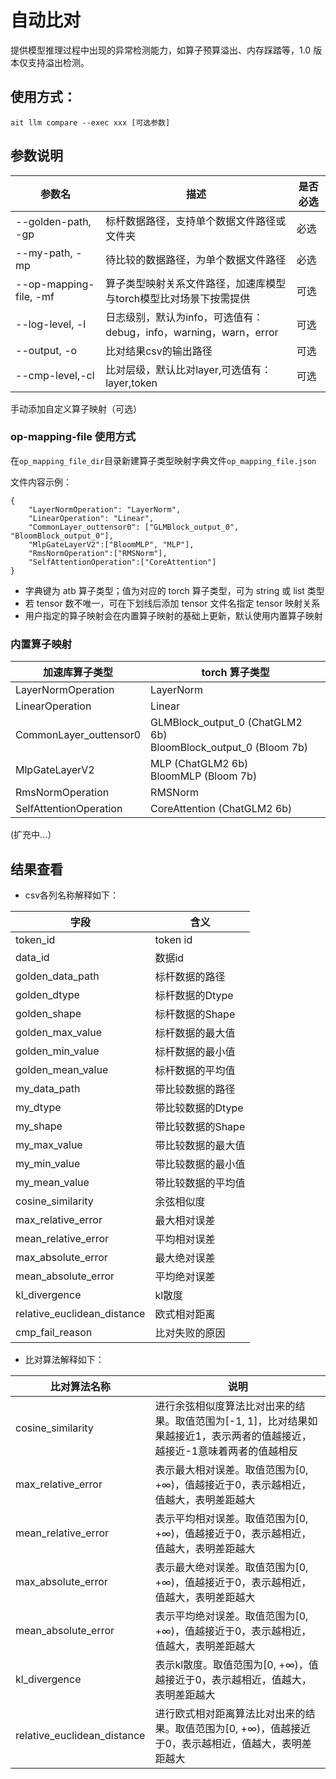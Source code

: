 # 自动比对

提供模型推理过程中出现的异常检测能力，如算子预算溢出、内存踩踏等，1.0 版本仅支持溢出检测。

## 使用方式：

```shell
ait llm compare --exec xxx [可选参数]
```

## 参数说明

| 参数名                 | 描述                                                         | 是否必选 |
| ---------------------- | ------------------------------------------------------------ | -------- |
| --golden-path, -gp     | 标杆数据路径，支持单个数据文件路径或文件夹                   | 必选       |
| --my-path, -mp         | 待比较的数据路径，为单个数据文件路径                         | 必选       |
| --op-mapping-file, -mf | 算子类型映射关系文件路径，加速库模型与torch模型比对场景下按需提供 | 可选       |
| --log-level, -l        | 日志级别，默认为info，可选值有：debug，info，warning，warn，error | 可选       |
| --output, -o           | 比对结果csv的输出路径                                        | 可选       |
| --cmp-level,-cl        | 比对层级，默认比对layer,可选值有：layer,token                 | 可选     |

手动添加自定义算子映射（可选）

### op-mapping-file 使用方式

在`op_mapping_file_dir`目录新建算子类型映射字典文件`op_mapping_file.json`

文件内容示例：

```
{
    "LayerNormOperation": "LayerNorm",
    "LinearOperation": "Linear",
    "CommonLayer_outtensor0": ["GLMBlock_output_0", "BloomBlock_output_0"],
    "MlpGateLayerV2":["BloomMLP", "MLP"],
    "RmsNormOperation":["RMSNorm"],
    "SelfAttentionOperation":["CoreAttention"]
}
```

- 字典键为 atb 算子类型；值为对应的 torch 算子类型，可为 string 或 list 类型
- 若 tensor 数不唯一，可在下划线后添加 tensor 文件名指定 tensor 映射关系
- 用户指定的算子映射会在内置算子映射的基础上更新，默认使用内置算子映射

### 内置算子映射

| 加速库算子类型         | torch 算子类型                                                    |
| ---------------------- | ----------------------------------------------------------------- |
| LayerNormOperation     | LayerNorm                                                         |
| LinearOperation        | Linear                                                            |
| CommonLayer_outtensor0 | GLMBlock_output_0 (ChatGLM2 6b)<br>BloomBlock_output_0 (Bloom 7b) |
| MlpGateLayerV2         | MLP (ChatGLM2 6b)<br>BloomMLP (Bloom 7b)                          |
| RmsNormOperation       | RMSNorm                                                           |
| SelfAttentionOperation | CoreAttention (ChatGLM2 6b)                                       |

(扩充中...）

## 结果查看

- csv各列名称解释如下：

| 字段                         | 含义                 |
| --------------------------- | -------------------- |
| token_id                    | token id             |
| data_id                     | 数据id                |
| golden_data_path            | 标杆数据的路径         |
| golden_dtype                | 标杆数据的Dtype       |
| golden_shape                | 标杆数据的Shape       |
| golden_max_value            | 标杆数据的最大值       |
| golden_min_value            | 标杆数据的最小值       |
| golden_mean_value           | 标杆数据的平均值       |
| my_data_path                | 带比较数据的路径       |
| my_dtype                    | 带比较数据的Dtype     |
| my_shape                    | 带比较数据的Shape     |
| my_max_value                | 带比较数据的最大值     |
| my_min_value                | 带比较数据的最小值     |
| my_mean_value               | 带比较数据的平均值     |
| cosine_similarity           | 余弦相似度            |
| max_relative_error          | 最大相对误差          |
| mean_relative_error         | 平均相对误差          |
| max_absolute_error          | 最大绝对误差          |
| mean_absolute_error         | 平均绝对误差          |
| kl_divergence               | kl散度               |
| relative_euclidean_distance | 欧式相对距离          |
| cmp_fail_reason             | 比对失败的原因        |

- 比对算法解释如下：

| 比对算法名称                 | 说明                                                                                                             |
| --------------------------- | ---------------------------------------------------------------------------------------------------------------- |
| cosine_similarity           | 进行余弦相似度算法比对出来的结果。取值范围为[-1, 1]，比对结果如果越接近1，表示两者的值越接近，越接近-1意味着两者的值越相反 |
| max_relative_error          | 表示最大相对误差。取值范围为[0, +∞)，值越接近于0，表示越相近，值越大，表明差距越大                                     |
| mean_relative_error         | 表示平均相对误差。取值范围为[0, +∞)，值越接近于0，表示越相近，值越大，表明差距越大                                     |
| max_absolute_error          | 表示最大绝对误差。取值范围为[0, +∞)，值越接近于0，表示越相近，值越大，表明差距越大                                     |
| mean_absolute_error         | 表示平均绝对误差。取值范围为[0, +∞)，值越接近于0，表示越相近，值越大，表明差距越大                                     |
| kl_divergence               | 表示kl散度。取值范围为[0, +∞)，值越接近于0，表示越相近，值越大，表明差距越大                                           |
| relative_euclidean_distance | 进行欧式相对距离算法比对出来的结果。取值范围为[0, +∞)，值越接近于0，表示越相近，值越大，表明差距越大                     |